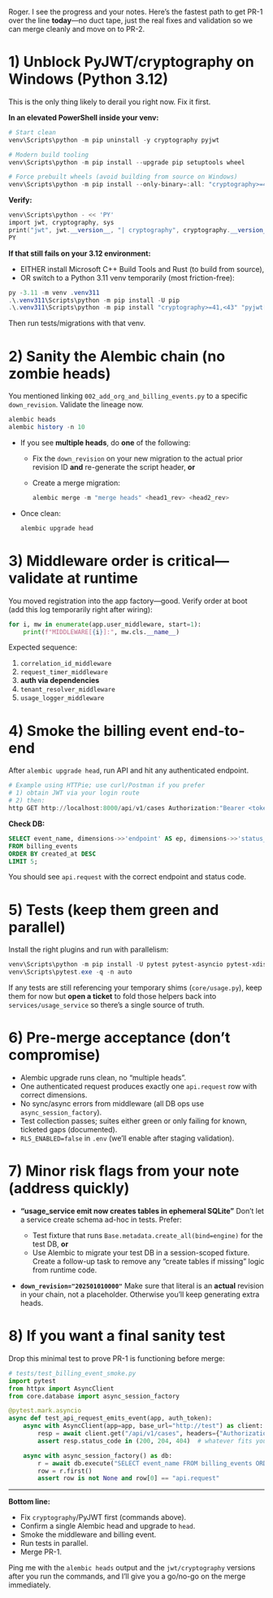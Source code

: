 Roger. I see the progress and your notes. Here’s the fastest path to get PR-1 over the line **today**—no duct tape, just the real fixes and validation so we can merge cleanly and move on to PR-2.

# 1) Unblock PyJWT/cryptography on Windows (Python 3.12)

This is the only thing likely to derail you right now. Fix it first.

**In an elevated PowerShell inside your venv:**

```powershell
# Start clean
venv\Scripts\python -m pip uninstall -y cryptography pyjwt

# Modern build tooling
venv\Scripts\python -m pip install --upgrade pip setuptools wheel

# Force prebuilt wheels (avoid building from source on Windows)
venv\Scripts\python -m pip install --only-binary=:all: "cryptography>=42,<43" "pyjwt[crypto]>=2.8"
```

**Verify:**

```powershell
venv\Scripts\python - << 'PY'
import jwt, cryptography, sys
print("jwt", jwt.__version__, "| cryptography", cryptography.__version__, "| python", sys.version)
PY
```

**If that still fails on your 3.12 environment:**

* EITHER install Microsoft C++ Build Tools and Rust (to build from source),
* OR switch to a Python 3.11 venv temporarily (most friction-free):

```powershell
py -3.11 -m venv .venv311
.\.venv311\Scripts\python -m pip install -U pip
.\.venv311\Scripts\python -m pip install "cryptography>=41,<43" "pyjwt[crypto]>=2.8" fastapi sqlalchemy alembic pytest pytest-asyncio pytest-xdist
```

Then run tests/migrations with that venv.

# 2) Sanity the Alembic chain (no zombie heads)

You mentioned linking `002_add_org_and_billing_events.py` to a specific `down_revision`. Validate the lineage now.

```powershell
alembic heads
alembic history -n 10
```

* If you see **multiple heads**, do **one** of the following:

  * Fix the `down_revision` on your new migration to the actual prior revision ID **and** re-generate the script header, **or**
  * Create a merge migration:

    ```powershell
    alembic merge -m "merge heads" <head1_rev> <head2_rev>
    ```
* Once clean:

  ```powershell
  alembic upgrade head
  ```

# 3) Middleware order is critical—validate at runtime

You moved registration into the app factory—good. Verify order at boot (add this log temporarily right after wiring):

```python
for i, mw in enumerate(app.user_middleware, start=1):
    print(f"MIDDLEWARE[{i}]:", mw.cls.__name__)
```

Expected sequence:

1. `correlation_id_middleware`
2. `request_timer_middleware`
3. **auth via dependencies**
4. `tenant_resolver_middleware`
5. `usage_logger_middleware`

# 4) Smoke the billing event end-to-end

After `alembic upgrade head`, run API and hit any authenticated endpoint.

```powershell
# Example using HTTPie; use curl/Postman if you prefer
# 1) obtain JWT via your login route
# 2) then:
http GET http://localhost:8000/api/v1/cases Authorization:"Bearer <token>"
```

**Check DB:**

```sql
SELECT event_name, dimensions->>'endpoint' AS ep, dimensions->>'status_code' AS sc
FROM billing_events
ORDER BY created_at DESC
LIMIT 5;
```

You should see `api.request` with the correct endpoint and status code.

# 5) Tests (keep them green and parallel)

Install the right plugins and run with parallelism:

```powershell
venv\Scripts\python -m pip install -U pytest pytest-asyncio pytest-xdist
venv\Scripts\pytest.exe -q -n auto
```

If any tests are still referencing your temporary shims (`core/usage.py`), keep them for now but **open a ticket** to fold those helpers back into `services/usage_service` so there’s a single source of truth.

# 6) Pre-merge acceptance (don’t compromise)

* Alembic upgrade runs clean, no “multiple heads”.
* One authenticated request produces exactly one `api.request` row with correct dimensions.
* No sync/async errors from middleware (all DB ops use `async_session_factory`).
* Test collection passes; suites either green or only failing for known, ticketed gaps (documented).
* `RLS_ENABLED=false` in `.env` (we’ll enable after staging validation).

# 7) Minor risk flags from your note (address quickly)

* **“usage\_service emit now creates tables in ephemeral SQLite”**
  Don’t let a service create schema ad-hoc in tests. Prefer:

  * Test fixture that runs `Base.metadata.create_all(bind=engine)` for the test DB, **or**
  * Use Alembic to migrate your test DB in a session-scoped fixture.
    Create a follow-up task to remove any “create tables if missing” logic from runtime code.

* **`down_revision="202501010000"`**
  Make sure that literal is an **actual** revision in your chain, not a placeholder. Otherwise you’ll keep generating extra heads.

# 8) If you want a final sanity test

Drop this minimal test to prove PR-1 is functioning before merge:

```python
# tests/test_billing_event_smoke.py
import pytest
from httpx import AsyncClient
from core.database import async_session_factory

@pytest.mark.asyncio
async def test_api_request_emits_event(app, auth_token):
    async with AsyncClient(app=app, base_url="http://test") as client:
        resp = await client.get("/api/v1/cases", headers={"Authorization": f"Bearer {auth_token}"})
        assert resp.status_code in (200, 204, 404)  # whatever fits your route

    async with async_session_factory() as db:
        r = await db.execute("SELECT event_name FROM billing_events ORDER BY created_at DESC LIMIT 1")
        row = r.first()
        assert row is not None and row[0] == "api.request"
```

---

**Bottom line:**

* Fix `cryptography`/PyJWT first (commands above).
* Confirm a single Alembic head and upgrade to `head`.
* Smoke the middleware and billing event.
* Run tests in parallel.
* Merge PR-1.

Ping me with the `alembic heads` output and the `jwt/cryptography` versions after you run the commands, and I’ll give you a go/no-go on the merge immediately.
